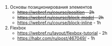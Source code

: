 1. Основы позиционирования элементов
    - ~~https://webref.ru/course/position - 2h~~
    - ~~https://webref.ru/course/block-model - 2h~~
    - https://webref.ru/course/block-inline - 1h
2. Flexbox
    - https://webref.ru/layout/flexbox-tutorial - 2h
    - https://habr.com/ru/post/467049/ - 1h